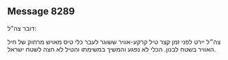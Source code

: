 ## Message 8289

דובר צה"ל:

צה״ל יירט לפני זמן קצר טיל קרקע-אוויר ששוגר לעבר כלי טיס מאויש מרחוק של חיל האוויר בשטח לבנון. 
הכלי לא נפגע והמשיך במשימתו והטיל לא חצה לשטח ישראל.


